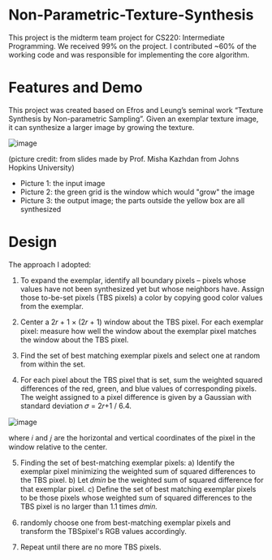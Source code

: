 # Non-Parametric-Texture-Synthesis
This project is the midterm team project for CS220: Intermediate Programming. We received 99% on the project. I contributed ~60% of the working code and was responsible for implementing the core algorithm.

# Features and Demo

This project was created based on Efros and Leung’s seminal work “Texture Synthesis by Non-parametric Sampling”.
Given an exemplar texture image, it can synthesize a larger image by growing the texture.

![image](https://user-images.githubusercontent.com/64535834/160522394-ab7c0007-0f01-47c3-858b-a5b082e9a332.png)

(picture credit: from slides made by Prof. Misha Kazhdan from Johns Hopkins University)

- Picture 1: the input image
- Picture 2: the green grid is the window which would "grow" the image
- Picture 3: the output image; the parts outside the yellow box are all synthesized


# Design
The approach I adopted:

1. To expand the exemplar, identify all boundary pixels – pixels whose values have not been synthesized yet but whose neighbors have. Assign those to-be-set pixels (TBS pixels) a color by copying good color values from the exemplar.

2. Center a 2𝑟 + 1 × (2𝑟 + 1) window about the TBS pixel. For each exemplar pixel: measure how well the window about the exemplar pixel matches the window about the TBS pixel.

3. Find the set of best matching exemplar pixels and select one at random from within the set.
4. For each pixel about the TBS pixel that is set, sum the weighted squared differences of the red, green, and blue values of corresponding pixels. The weight assigned to a pixel difference is given by a Gaussian with standard deviation 𝜎 = 2𝑟+1 / 6.4.

![image](https://user-images.githubusercontent.com/64535834/160523204-de82beb3-4b0c-4fee-be1c-ff692b86788c.png)

where 𝑖 and 𝑗 are the horizontal and vertical coordinates of the pixel in the window relative to the center.

5. Finding the set of best-matching exemplar pixels:
a) Identify the exemplar pixel minimizing the weighted sum of squared differences to the TBS pixel.
b) Let 𝑑𝑚𝑖𝑛 be the weighted sum of squared difference for that exemplar pixel.
c) Define the set of best matching exemplar pixels to be those pixels whose weighted sum of squared differences to the TBS pixel is no larger than 1.1 times 𝑑𝑚𝑖𝑛.

6. randomly choose one from best-matching exemplar pixels and transform the TBSpixel's RGB values accordingly.
7. Repeat until there are no more TBS pixels.
